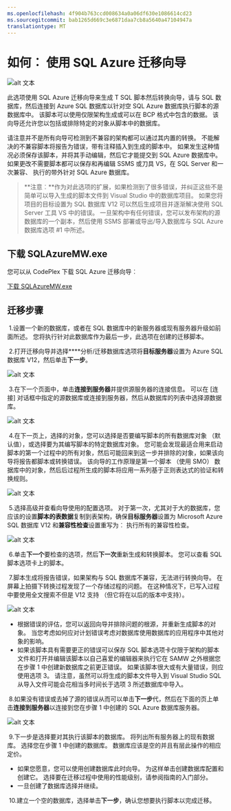```yaml
---
ms.openlocfilehash: 4f904b763ccd008634a0a06df630e1086614cd23
ms.sourcegitcommit: bab1265d669c3e6871daa7cb8a5640a47104947a
translationtype: MT
---
```

<properties 
   pageTitle="使用 SQL Azure 迁移向导 |Microsoft Azure" 
   description="Microsoft Azure SQL 数据库，数据库迁移、 导入数据库，导出数据库迁移向导" 
   services="sql-database" 
   documentationCenter="" 
   authors="pehteh" 
   manager="jeffreyg" 
   editor="monicar"/>


<tags
   ms.service="sql-database"
   ms.devlang="NA"
   ms.topic="article"
   ms.tgt_pltfrm="NA"
   ms.workload="data-management" 
   ms.date="07/01/2015"
   ms.author="pehteh"/>


# 如何︰ 使用 SQL Azure 迁移向导


![alt 文本](./media/sql-database-migration-wizard/01SAMWDiagram.png)


此选项使用 SQL Azure 迁移向导来生成 T SQL 脚本然后转换向导，请与 SQL 数据库，然后连接到 Azure SQL 数据库以针对空 SQL Azure 数据库执行脚本的源数据库中。 该脚本可以使用仅限架构生成或可以在 BCP 格式中包含的数据。 该向导还允许您以包括或排除特定的对象从脚本中的数据库。


请注意并不是所有向导可检测到不兼容的架构都可以通过其内置的转换。 不能解决的不兼容脚本将报告为错误，带有注释插入到生成的脚本中。 如果发生这种情况必须保存该脚本，并将其手动编辑，然后它才能提交到 SQL Azure 数据库中。 如果更改不需要脚本都可以保存和再编辑 SSMS 或刀具 VS，在 SQL Server 和一次兼容、 执行的带外针对 SQL Azure 数据库。 


> **注意︰**作为对此选项的扩展，如果检测到了很多错误，并纠正这些不是简单可以导入生成的脚本文件到 Visual Studio 中的数据库项目。 如果您将项目的目标设置为 SQL 数据库 V12 可以然后生成项目并逐渐解决使用 SQL Server 工具 VS 中的错误。 一旦架构中有任何错误，您可以发布架构的源数据库的一个副本，然后使用 SSMS 部署或导出/导入数据库与 SQL Azure 数据库选项 #1 中所述。


## 下载 SQLAzureMW.exe


您可以从 CodePlex 下载 SQL Azure 迁移向导︰


[下载 SQLAzureMW.exe](http://sqlazuremw.codeplex.com/)


## 迁移步骤


&nbsp;1.设置一个新的数据库，或者在 SQL 数据库中的新服务器或现有服务器升级如前面所述。 您将执行针对此数据库作为最后一步，此选项在创建的迁移脚本。 


&nbsp;2.打开迁移向导并选择****分析/迁移数据库选项将**目标服务器**设置为 Azure SQL 数据库 V12，然后单击**下一步**。


![alt 文本](./media/sql-database-migration-wizard/02MigrationWizard.png)


&nbsp;3.在下一个页面中，单击**连接到服务器**并提供源服务器的连接信息。 可以在 [连接] 对话框中指定的源数据库或连接到服务器，然后从数据库的列表中选择源数据库。


![alt 文本](./media/sql-database-migration-wizard/03MigrationWizard.png)


&nbsp;4.在下一页上，选择的对象，您可以选择是否要编写脚本的所有数据库对象 （默认值），或选择要为其编写脚本的特定数据库对象。 您可能会发现最适合用来启动脚本的第一个过程中的所有对象，然后可能回来到这一步并排除的对象，如果该向导将报告都脚本或转换错误。 该向导的工作原理是第一个脚本 （使用 SMO） 数据库中的对象，然后后过程所生成的脚本将应用一系列基于正则表达式的验证和转换规则。


![alt 文本](./media/sql-database-migration-wizard/04MigrationWizard.png)


&nbsp;5.选择高级并查看向导使用的配置选项。 对于第一次，尤其对于大的数据库，您应该的设置**脚本的表数据**复制到表架构，确保**目标服务器**设置为 Microsoft Azure SQL 数据库 V12 和**兼容性检查**设置重写为︰ 执行所有的兼容性检查。


![alt 文本](./media/sql-database-migration-wizard/05MigrationWizard.png)


&nbsp;6.单击**下一个**要检查的选项，然后**下一次**重新生成和转换脚本。 您可以查看 SQL 脚本选项卡上的脚本。


&nbsp;7.脚本生成将报告错误，如果架构与 SQL 数据库不兼容，无法进行转换向导。 在屏幕上拍摄下转换过程发现了一个存储过程的问题。 在这种情况下，已写入过程中要使用全文搜索不但是 V12 支持 （但它将在以后的版本中支持）。 


![alt 文本](./media/sql-database-migration-wizard/06MigrationWizard.png)


- 根据错误的评估，您可以返回向导并排除问题的根源，并重新生成脚本的对象。 当您考虑如何应对计划错误考虑对数据库使用数据库的应用程序中其他对象的影响。
- 如果该脚本具有需要更正的错误可以保存 SQL 脚本选项卡仅限于架构的脚本文件和打开并编辑该脚本以自己喜爱的编辑器来执行它在 SAMW 之外根据您在步骤 1 中创建新数据库之前更正错误。 如果该脚本很大或有大量错误，则应使用选项 3。 请注意，虽然可以将生成的脚本文件导入到 Visual Studio SQL 从导入文件可能会花相当多时间长于选项 3 所述数据库中导入。 


&nbsp;8.如果没有错误或去掉了源的错误从而可以单击**下一步**代，然后在下面的页上单击**连接到服务器**以连接到您在步骤 1 中创建的 SQL Azure 数据库服务器。


![alt 文本](./media/sql-database-migration-wizard/07MigrationWizard.png)


&nbsp;9.下一步是选择要对其执行该脚本的数据库。 将列出所有服务器上的现有数据库。 选择您在步骤 1 中创建的数据库。 数据库应该是空的并且有层此操作的相应定价。 
- 如果您愿意，您可以使用创建数据库此时向导。 为这样单击创建数据库配置和创建它。 选择要在迁移过程中使用的性能级别，请参阅指南的入门部分。
- 一旦创建了数据库选择并继续。 


&nbsp;10.建立一个空的数据库，选择单击**下一步**，确认您想要执行脚本以完成迁移。

 
